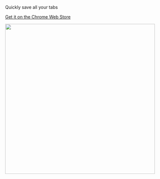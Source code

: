 Quickly save all your tabs

[Get it on the Chrome Web Store](https://chrome.google.com/webstore/detail/tabsave/ejmellidbiganikdjemjajgfckidgnpe)

<img src="https://raw.githubusercontent.com/raphaelrk/tabsave/master/chrome-screenshot.png" width="480">
